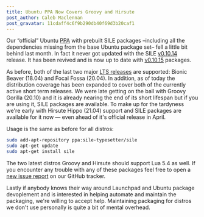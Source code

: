 ```yaml
---
title: Ubuntu PPA Now Covers Groovy and Hirsute
post_author: Caleb Maclennan
post_gravatar: 11cdaff4c6f9b290db40f69d3b20caf1
---
```

Our “official” Ubuntu [PPA][] with prebuilt SILE packages –including all the dependencies missing from the base Ubuntu package set– fell a little bit behind last month. In fact it never got updated with the SILE [v0.10.14][] release. It has been revived and is now up to date with [v0.10.15][] packages.

As before, both of the last two major [LTS releases][codenames] are supported: Bionic Beaver (18.04) and Focal Fossa (20.04). In addition, as of today the distribution coverage has been expanded to cover both of the currently active short term releases. We were late getting on the ball with Groovy Gorilla (20.10) and it is already nearing the end of its short lifespan but if you are using it, SILE packages are available. To make up for the tardyness we're early with Hirsute Hippo (21.04) support and SILE packages are available for it now — even ahead of it's official release in April.

Usage is the same as before for all distros:

```sh
sudo add-apt-repository ppa:sile-typesetter/sile
sudo apt-get update
sudo apt-get install sile
```

The two latest distros Groovy and Hirsute should support Lua 5.4 as well. If you encounter any trouble with any of these packages feel free to open a [new issue report][newissue] on our GitHub tracker.

Lastly if anybody knows their way around Launchpad and Ubuntu package devoplement and is interested in helping automate and maintain the packaging, we're willing to accept help. Maintaining packaging for distros we don't use personally is quite a bit of mental overhead.

  [v0.10.14]: /2021/02/sile-0-10-14-is-released
  [v0.10.15]: /2021/03/sile-0-10-15-is-released
  [PPA]: https://launchpad.net/~sile-typesetter/+archive/ubuntu/sile
  [codenames]: https://wiki.ubuntu.com/Releases
  [newissue]: https://github.com/sile-typesetter/sile/issues/new
